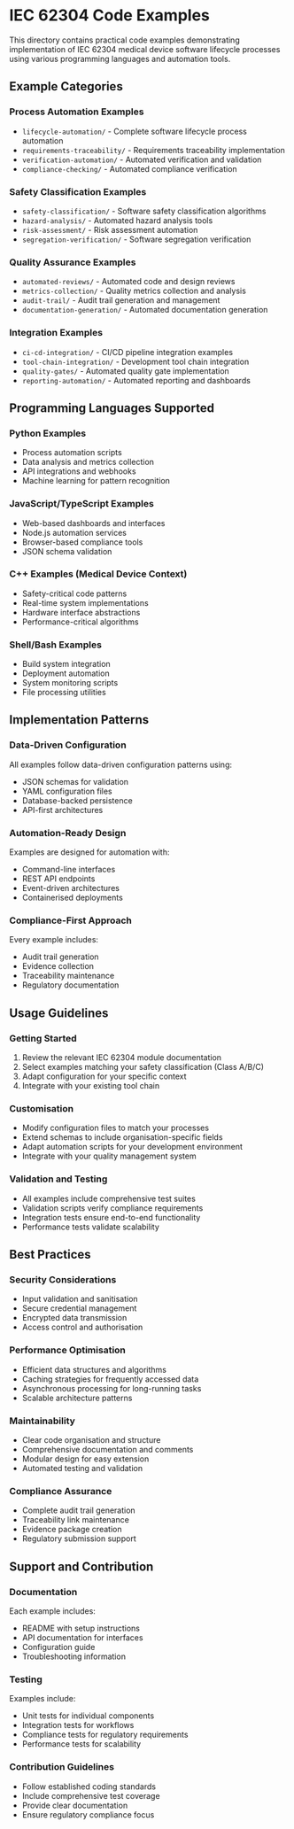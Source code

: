 # IEC 62304 Code Examples

This directory contains practical code examples demonstrating implementation of IEC 62304 medical device software lifecycle processes using various programming languages and automation tools.

## Example Categories

### Process Automation Examples
- `lifecycle-automation/` - Complete software lifecycle process automation
- `requirements-traceability/` - Requirements traceability implementation
- `verification-automation/` - Automated verification and validation
- `compliance-checking/` - Automated compliance verification

### Safety Classification Examples  
- `safety-classification/` - Software safety classification algorithms
- `hazard-analysis/` - Automated hazard analysis tools
- `risk-assessment/` - Risk assessment automation
- `segregation-verification/` - Software segregation verification

### Quality Assurance Examples
- `automated-reviews/` - Automated code and design reviews
- `metrics-collection/` - Quality metrics collection and analysis
- `audit-trail/` - Audit trail generation and management
- `documentation-generation/` - Automated documentation generation

### Integration Examples
- `ci-cd-integration/` - CI/CD pipeline integration examples
- `tool-chain-integration/` - Development tool chain integration
- `quality-gates/` - Automated quality gate implementation
- `reporting-automation/` - Automated reporting and dashboards

## Programming Languages Supported

### Python Examples
- Process automation scripts
- Data analysis and metrics collection  
- API integrations and webhooks
- Machine learning for pattern recognition

### JavaScript/TypeScript Examples
- Web-based dashboards and interfaces
- Node.js automation services
- Browser-based compliance tools
- JSON schema validation

### C++ Examples (Medical Device Context)
- Safety-critical code patterns
- Real-time system implementations
- Hardware interface abstractions
- Performance-critical algorithms

### Shell/Bash Examples
- Build system integration
- Deployment automation
- System monitoring scripts
- File processing utilities

## Implementation Patterns

### Data-Driven Configuration
All examples follow data-driven configuration patterns using:
- JSON schemas for validation
- YAML configuration files
- Database-backed persistence
- API-first architectures

### Automation-Ready Design
Examples are designed for automation with:
- Command-line interfaces
- REST API endpoints  
- Event-driven architectures
- Containerised deployments

### Compliance-First Approach
Every example includes:
- Audit trail generation
- Evidence collection
- Traceability maintenance
- Regulatory documentation

## Usage Guidelines

### Getting Started
1. Review the relevant IEC 62304 module documentation
2. Select examples matching your safety classification (Class A/B/C)
3. Adapt configuration for your specific context
4. Integrate with your existing tool chain

### Customisation
- Modify configuration files to match your processes
- Extend schemas to include organisation-specific fields
- Adapt automation scripts for your development environment
- Integrate with your quality management system

### Validation and Testing
- All examples include comprehensive test suites
- Validation scripts verify compliance requirements
- Integration tests ensure end-to-end functionality
- Performance tests validate scalability

## Best Practices

### Security Considerations
- Input validation and sanitisation
- Secure credential management
- Encrypted data transmission
- Access control and authorisation

### Performance Optimisation
- Efficient data structures and algorithms
- Caching strategies for frequently accessed data
- Asynchronous processing for long-running tasks
- Scalable architecture patterns

### Maintainability
- Clear code organisation and structure
- Comprehensive documentation and comments
- Modular design for easy extension
- Automated testing and validation

### Compliance Assurance
- Complete audit trail generation
- Traceability link maintenance
- Evidence package creation
- Regulatory submission support

## Support and Contribution

### Documentation
Each example includes:
- README with setup instructions
- API documentation for interfaces
- Configuration guide
- Troubleshooting information

### Testing
Examples include:
- Unit tests for individual components
- Integration tests for workflows
- Compliance tests for regulatory requirements
- Performance tests for scalability

### Contribution Guidelines
- Follow established coding standards
- Include comprehensive test coverage
- Provide clear documentation
- Ensure regulatory compliance focus